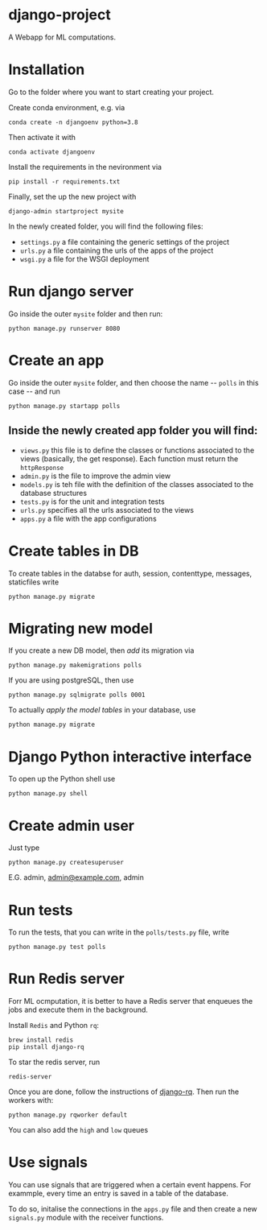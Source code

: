 # django-project
A Webapp for ML computations.

# Installation

Go to the folder where you want to start creating your project.

Create conda environment, e.g. via
```
conda create -n djangoenv python=3.8
```

Then activate it with
```
conda activate djangoenv
```

Install the requirements in the nevironment via
```
pip install -r requirements.txt
```

Finally, set the up the new project with
```
django-admin startproject mysite
```
In the newly created folder, you will find the following files:

 - `settings.py` a file containing the generic settings of the project
 - `urls.py` a file containing the urls of the apps of the project
 - `wsgi.py` a file for the WSGI deployment
 
# Run django server
Go inside the outer `mysite` folder and then run:
```
python manage.py runserver 8080
```

# Create an app

Go inside the outer `mysite` folder, and then choose the name -- `polls` in this case -- and run
```
python manage.py startapp polls
```
## Inside the newly created app folder you will find:

- `views.py` this file is to define the classes or functions associated to the views (basically, the get response). Each function must return the `httpResponse` 
- `admin.py` is the file to improve the admin view
- `models.py` is teh file with the definition of the classes associated to the database structures
- `tests.py` is for the unit and integration tests
- `urls.py` specifies all the urls associated to the views
- `apps.py` a file with the app configurations

# Create tables in DB
To create tables in the databse for auth, session, contenttype, messages, staticfiles write
```
python manage.py migrate
```

# Migrating new model

If you create a new DB model, then *add* its migration via
```
python manage.py makemigrations polls
```
If you are using postgreSQL, then use
```
python manage.py sqlmigrate polls 0001
```
To actually *apply the model tables* in your database, use
```
python manage.py migrate
```
# Django Python interactive interface

To open up the Python shell use
```
python manage.py shell
```
# Create admin user

Just type
```
python manage.py createsuperuser
```
E.G. admin, admin@example.com, admin

# Run tests

To run the tests, that you can write in the `polls/tests.py` file, write
```
python manage.py test polls
```

# Run Redis server

Forr ML ocmputation, it is better to have a Redis server that enqueues the jobs and execute them in the background.

Install `Redis` and Python `rq`:
```
brew install redis
pip install django-rq
```
To star the redis server, run 
```
redis-server
```
Once you are done, follow the instructions of [django-rq](https://github.com/rq/django-rq). Then  run the workers with:
```
python manage.py rqworker default
```
You can also add the  `high` and `low` queues

# Use signals
You can use signals that are triggered when a certain event happens. For exammple, every time an entry is saved in a table of the database.

To do so, initalise the connections in the `apps.py` file and then create a new `signals.py` module with the receiver functions.
